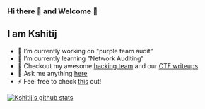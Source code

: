 ### Hi there 👋 and Welcome  🤘

## I am Kshitij

- 🔭 I’m currently working on "purple team audit" 
- 🌱 I’m currently learning "Network Auditing"
- 👯 Checkout my awesome [hacking team](https://twc1rcle.com/) and our [CTF writeups](https://github.com/thewhitecircle/ctf_writeups)
- 💬 Ask me anything [here](https://twitter.com/nigamelastic)
- ⚡ Feel free to check [this](https://kshitijnigam.com) out!

[![Kshitij's github stats](https://github-readme-stats.vercel.app/api?username=nigamelastic&theme=bear)](https://github.com/nigamelastic?tab=repositories)
